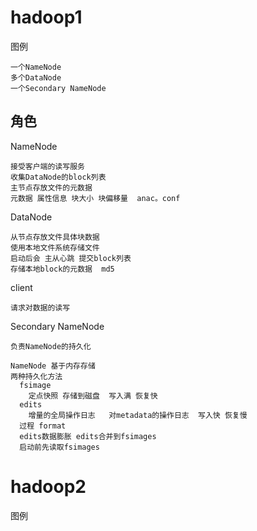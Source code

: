
# hadoop1


图例



    一个NameNode
    多个DataNode
    一个Secondary NameNode


## 角色

NameNode

    接受客户端的读写服务
    收集DataNode的block列表
    主节点存放文件的元数据 
    元数据 属性信息 块大小 块偏移量  anac。conf

DataNode

    从节点存放文件具体块数据
    使用本地文件系统存储文件
    启动后会 主从心跳 提交block列表
    存储本地block的元数据  md5 



client 

    请求对数据的读写


Secondary NameNode

    负责NameNode的持久化
    
    NameNode 基于内存存储  
    两种持久化方法
      fsimage
        定点快照 存储到磁盘  写入满 恢复快
      edits
        增量的全局操作日志   对metadata的操作日志  写入快 恢复慢
      过程 format
      edits数据膨胀 edits合并到fsimages
      启动前先读取fsimages
     
# hadoop2

图例

